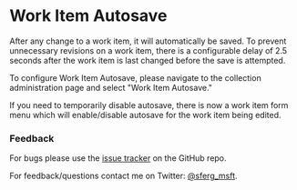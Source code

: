 # Work Item Autosave

After any change to a work item, it will automatically be saved.  To prevent unnecessary revisions on a work item, there is a configurable delay of 2.5 seconds after the work item is last changed before the save is attempted.

To configure Work Item Autosave, please navigate to the collection administration page and select "Work Item Autosave."

If you need to temporarily disable autosave, there is now a work item form menu which will enable/disable autosave for the work item being edited.

### Feedback
For bugs please use the [issue tracker](https://github.com/sferg-msft/vsts-extension-wit-autosave/issues) on the GitHub repo.

For feedback/questions contact me on Twitter: [@sferg_msft](https://twitter.com/sferg_msft).   
 
